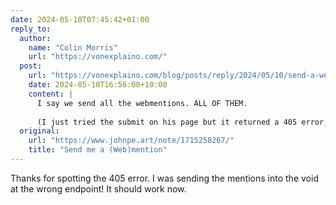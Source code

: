 ```yaml
---
date: 2024-05-10T07:45:42+01:00
reply_to:
  author:
    name: "Colin Morris"
    url: "https://vonexplaino.com/"
  post:
    url: "https://vonexplaino.com/blog/posts/reply/2024/05/10/send-a-webmention-pass-it-on.html"
    date: 2024-05-10T16:56:00+10:00
    content: |
      I say we send all the webmentions. ALL OF THEM. 
      
      (I just tried the submit on his page but it returned a 405 error; so if you need a manual tool try mention.tech)
  original:
    url: "https://www.johnpe.art/note/1715258267/"
    title: "Send me a (Web)mention"
---
```


Thanks for spotting the 405 error. I was sending the mentions into the void at the wrong endpoint! It should work now.